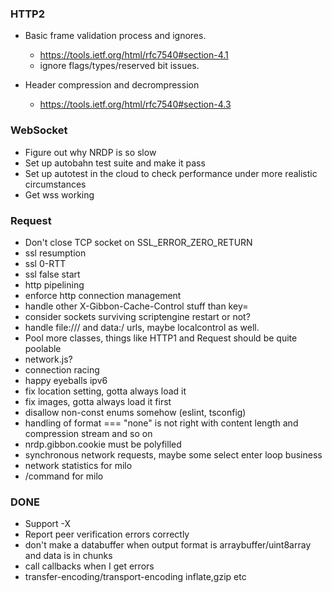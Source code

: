 ### HTTP2
* Basic frame validation process and ignores.
    * https://tools.ietf.org/html/rfc7540#section-4.1
    * ignore flags/types/reserved bit issues.

* Header compression and decrompression
    * https://tools.ietf.org/html/rfc7540#section-4.3

### WebSocket
* Figure out why NRDP is so slow
* Set up autobahn test suite and make it pass
* Set up autotest in the cloud to check performance under more realistic circumstances
* Get wss working

### Request

* Don't close TCP socket on SSL_ERROR_ZERO_RETURN
* ssl resumption
* ssl 0-RTT
* ssl false start
* http pipelining
* enforce http connection management
* handle other X-Gibbon-Cache-Control stuff than key=
* consider sockets surviving scriptengine restart or not?
* handle file:/// and data:/ urls, maybe localcontrol as well.
* Pool more classes, things like HTTP1 and Request should be quite poolable
* network.js?
* connection racing
* happy eyeballs ipv6
* fix location setting, gotta always load it
* fix images, gotta always load it first
* disallow non-const enums somehow (eslint, tsconfig)
* handling of format === "none" is not right with content length and compression stream and so on
* nrdp.gibbon.cookie must be polyfilled
* synchronous network requests, maybe some select enter loop business
* network statistics for milo
* /command for milo

### DONE
* Support -X
* Report peer verification errors correctly
* don't make a databuffer when output format is arraybuffer/uint8array and data is in chunks
* call callbacks when I get errors
* transfer-encoding/transport-encoding inflate,gzip etc
